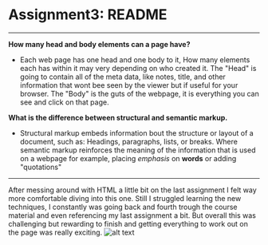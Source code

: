 # Assignment3: README
***
**How many head and body elements can a page have?**

* Each web page has one head and one body to it, How many elements each has within it may very depending on who created it. The "Head" is going to contain all of the meta data, like notes, title, and other information that wont bee seen by the viewer but if useful for your browser. The "Body" is the guts of the webpage, it is everything you can see and click on that page.


**What is the difference between structural and semantic markup.**

* Structural markup embeds information bout the structure or layout of a document, such as: Headings, paragraphs, lists, or breaks. Where semantic markup reinforces the meaning of the information that is used on a webpage for example, placing *emphasis* on **words** or adding "quotations"
***
After messing around with HTML a little bit on the last assignment I felt way more comfortable diving into this one. Still I struggled learning the new techniques, I constantly was going back and fourth trough the course material and even referencing my last assignment a bit. But overall this was challenging but rewarding to finish and getting everything to work out on the page was really exciting.
![alt text](https://karmendb.github.io/web-dev-hw/Assignment-3/Images/Screenshot%20(3).png)
